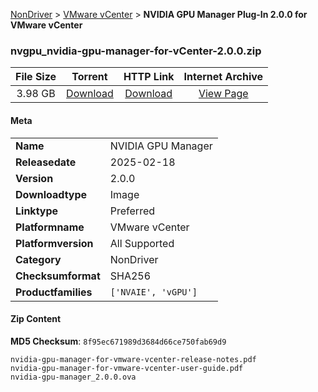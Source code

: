 
[NonDriver](/README.md)  >  [VMware vCenter](/index/NonDriver/VMware_vCenter.md)  >  **NVIDIA GPU Manager Plug-In 2.0.0 for VMware vCenter**


### nvgpu_nvidia-gpu-manager-for-vCenter-2.0.0.zip

| **File Size** | **Torrent**  | **HTTP Link** | **Internet Archive** |
|:-------------:|:------------:|:-------------:|:--------------------:|
| 3.98 GB |  [Download](https://archive.org/download/nvgpu_nvidia-gpu-manager-for-vCenter-2.0.0.zip/nvgpu_nvidia-gpu-manager-for-vCenter-2.0.0.zip_archive.torrent)       | [Download](https://archive.org/compress/nvgpu_nvidia-gpu-manager-for-vCenter-2.0.0.zip) | [View Page](https://archive.org/details/nvgpu_nvidia-gpu-manager-for-vCenter-2.0.0.zip)       |

#### Meta

<table>
<tr><td><strong>Name</strong></td><td>NVIDIA GPU Manager</td></tr>
<tr><td><strong>Releasedate</strong></td><td>2025-02-18</td></tr>
<tr><td><strong>Version</strong></td><td>2.0.0</td></tr>
<tr><td><strong>Downloadtype</strong></td><td>Image</td></tr>
<tr><td><strong>Linktype</strong></td><td>Preferred</td></tr>
<tr><td><strong>Platformname</strong></td><td>VMware vCenter</td></tr>
<tr><td><strong>Platformversion</strong></td><td>All Supported</td></tr>
<tr><td><strong>Category</strong></td><td>NonDriver</td></tr>
<tr><td><strong>Checksumformat</strong></td><td>SHA256</td></tr>
<tr><td><strong>Productfamilies</strong></td><td><code>['NVAIE', 'vGPU']</code></td></tr>
</table>

#### Zip Content

**MD5 Checksum**: `8f95ec671989d3684d66ce750fab69d9`

```text
nvidia-gpu-manager-for-vmware-vcenter-release-notes.pdf
nvidia-gpu-manager-for-vmware-vcenter-user-guide.pdf
nvidia-gpu-manager_2.0.0.ova
```